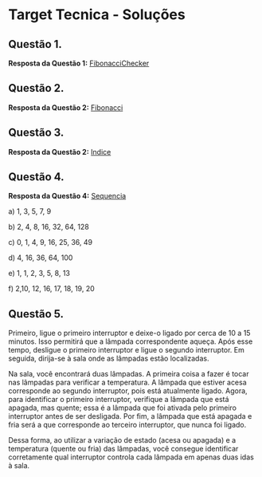 # Target Tecnica - Soluções


## Questão 1.

**Resposta da Questão 1:** [FibonacciChecker](https://github.com/LoryAF/Target-Tecnica/blob/master/src/FibonacciChecker.java)

## Questão 2.

**Resposta da Questão 2:** [Fibonacci](https://github.com/LoryAF/Target-Tecnica/blob/master/src/ContagemLetraA.java)

## Questão 3.

**Resposta da Questão 2:** [Indice](https://github.com/LoryAF/Target-Tecnica/blob/master/src/Indice.java)

## Questão 4.

**Resposta da Questão 4:** [Sequencia](https://github.com/LoryAF/Target-Tecnica/blob/master/src/Sequencia.java)

a) 1, 3, 5, 7, 9

b) 2, 4, 8, 16, 32, 64, 128

c) 0, 1, 4, 9, 16, 25, 36, 49

d) 4, 16, 36, 64, 100

e) 1, 1, 2, 3, 5, 8, 13

f) 2,10, 12, 16, 17, 18, 19, 20

## Questão 5.

Primeiro, ligue o primeiro interruptor e deixe-o ligado por cerca de 10 a 15 minutos. Isso permitirá que a lâmpada correspondente aqueça. 
Após esse tempo, desligue o primeiro interruptor e ligue o segundo interruptor. Em seguida, dirija-se à sala onde as lâmpadas estão localizadas.

Na sala, você encontrará duas lâmpadas. A primeira coisa a fazer é tocar nas lâmpadas para verificar a temperatura. A lâmpada que estiver acesa 
corresponde ao segundo interruptor, pois está atualmente ligado. Agora, para identificar o primeiro interruptor, verifique a lâmpada que está apagada, 
mas quente; essa é a lâmpada que foi ativada pelo primeiro interruptor antes de ser desligada. Por fim, a lâmpada que está apagada e fria será a que corresponde 
ao terceiro interruptor, que nunca foi ligado.

Dessa forma, ao utilizar a variação de estado (acesa ou apagada) e a temperatura (quente ou fria) das lâmpadas, você consegue identificar corretamente qual interruptor 
controla cada lâmpada em apenas duas idas à sala.
